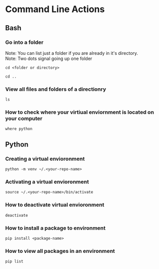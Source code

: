# Command Line Actions

## Bash

### Go into a folder

Note: You can list just a folder if you are already in it's directory. <br>
Note: Two dots signal going up one folder

```
cd <folder or directory>
```

```
cd ..
```

### View all files and folders of a directionry

```
ls
```

### How to check where your virtiual enviornment is located on your computer

```
where python
```

## Python

### Creating a virtual envioronment

```
python -m venv ~/.<your-repo-name>
```

### Activating a virtual envioronment
```
source ~/.<your-repo-name>/bin/activate
```

### How to deactivate virtual envioronment
```
deactivate
```

### How to install a package to environment
```
pip install <package-name>
```

### How to view all packages in an environment
```
pip list
```
